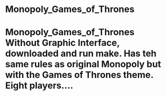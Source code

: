 # Monopoly_Games_of_Thrones
# Monopoly_Games_of_Thrones Without Graphic Interface, downloaded and run make. Has teh same rules as original Monopoly but with the Games of Thrones theme. Eight players....

